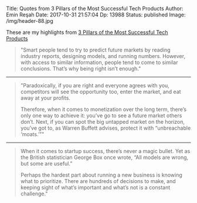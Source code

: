Title: Quotes from 3 Pillars of the Most Successful Tech Products
Author: Emin Reşah
Date:  2017-10-31 21:57:04
Dp: 13988
Status: published
Image: /img/header-88.jpg

These are my highlights from [3 Pillars of the Most Successful Tech Products](https://medium.com/startup-grind/3-pillars-of-the-most-successful-tech-products-230de0151633)

> "Smart people tend to try to predict future markets by reading industry reports, designing models, and running numbers. However, with access to similar information, people tend to come to similar conclusions. That’s why being right isn’t enough."

------

> "Paradoxically, if you are right and everyone agrees with you, competitors will see the opportunity too, enter the market, and eat away at your profits.
> 
> Therefore, when it comes to monetization over the long term, there’s only one way to achieve it: you’ve go to see a future market others don’t. Next, if you can spot the big untapped market on the horizon, you’ve got to, as Warren Buffett advises, protect it with “unbreachable ‘moats.’”"

------

> When it comes to startup success, there’s never a magic bullet. Yet as the British statistician George Box once wrote, “All models are wrong, but some are useful.”
> 
> 
> Perhaps the hardest part about running a new business is knowing what to prioritize. There are hundreds of decisions to make, and keeping sight of what’s important and what’s not is a constant challenge."
